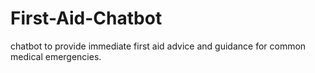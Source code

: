 # First-Aid-Chatbot
 chatbot to provide immediate first aid advice and guidance for common medical emergencies.
